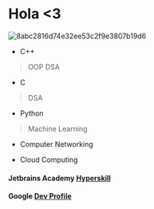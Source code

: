 # Hola <3
![8abc2816d74e32ee53c2f9e3807b19d6](https://github.com/ragav1n/ragav1n/assets/122728263/d3513072-69fc-42cd-ab56-cbf0349c8429)

- C++
> OOP
> DSA

- C
> DSA

- Python
> Machine Learning

- Computer Networking

- Cloud Computing

#### Jetbrains Academy  [Hyperskill](https://hyperskill.org/profile/587003401)

#### Google  [Dev Profile](https://g.dev/ragav1)
